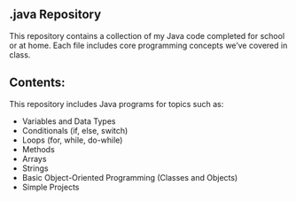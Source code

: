 .java Repository
----------------------------------------

This repository contains a collection of my Java code completed for school or at home. Each file includes core programming concepts we’ve covered in class.

Contents:
---------

This repository includes Java programs for topics such as:

- Variables and Data Types
- Conditionals (if, else, switch)
- Loops (for, while, do-while)
- Methods
- Arrays
- Strings
- Basic Object-Oriented Programming (Classes and Objects)
- Simple Projects
